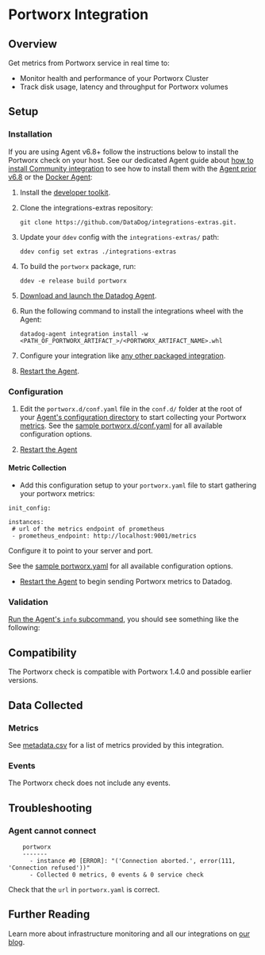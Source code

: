 # Portworx Integration

## Overview

Get metrics from Portworx service in real time to:

- Monitor health and performance of your Portworx Cluster
- Track disk usage, latency and throughput for Portworx volumes

## Setup

### Installation

If you are using Agent v6.8+ follow the instructions below to install the Portworx check on your host. See our dedicated Agent guide about [how to install Community integration](https://docs.datadoghq.com/agent/guide/community-integrations-installation-with-docker-agent/) to see how to install them with the [Agent prior v6.8](https://docs.datadoghq.com/agent/guide/community-integrations-installation-with-docker-agent/?tab=agentpriorto68) or the [Docker Agent](https://docs.datadoghq.com/agent/guide/community-integrations-installation-with-docker-agent/?tab=docker):

1. Install the [developer toolkit](https://docs.datadoghq.com/developers/integrations/new_check_howto/#developer-toolkit).
2. Clone the integrations-extras repository:

    ```
    git clone https://github.com/DataDog/integrations-extras.git.
    ```

3. Update your `ddev` config with the `integrations-extras/` path:

    ```
    ddev config set extras ./integrations-extras
    ```

4. To build the `portworx` package, run:

    ```
    ddev -e release build portworx
    ```

5. [Download and launch the Datadog Agent](https://app.datadoghq.com/account/settings#agent).
6. Run the following command to install the integrations wheel with the Agent:

    ```
    datadog-agent integration install -w <PATH_OF_PORTWORX_ARTIFACT_>/<PORTWORX_ARTIFACT_NAME>.whl
    ```

7. Configure your integration like [any other packaged integration](https://docs.datadoghq.com/getting_started/integrations).
8. [Restart the Agent](https://docs.datadoghq.com/agent/guide/agent-commands/?tab=agentv6#restart-the-agent).

### Configuration

1. Edit the `portworx.d/conf.yaml` file in the `conf.d/` folder at the root of your [Agent's configuration directory](https://docs.datadoghq.com/agent/guide/agent-configuration-files/?tab=agentv6#agent-configuration-directory) to start collecting your Portworx [metrics](#metric-collection).
  See the [sample portworx.d/conf.yaml](https://github.com/DataDog/integrations-extras/blob/master/portworx/datadog_checks/portworx/data/conf.yaml.example) for all available configuration options.

2. [Restart the Agent](https://docs.datadoghq.com/agent/guide/agent-commands/?tab=agentv6#start-stop-and-restart-the-agent)

#### Metric Collection

- Add this configuration setup to your `portworx.yaml` file to start gathering your portworx metrics:

```
init_config:

instances:
 # url of the metrics endpoint of prometheus
 - prometheus_endpoint: http://localhost:9001/metrics
```

Configure it to point to your server and port.

See the [sample portworx.yaml][3] for all available configuration options.

* [Restart the Agent][4] to begin sending Portworx metrics to Datadog.

### Validation

[Run the Agent's `info` subcommand][5], you should see something like the following:

## Compatibility

The Portworx check is compatible with Portworx 1.4.0 and possible earlier versions.

## Data Collected

### Metrics

See [metadata.csv][6] for a list of metrics provided by this integration.

### Events

The Portworx check does not include any events.

## Troubleshooting

### Agent cannot connect

```
    portworx
    -------
      - instance #0 [ERROR]: "('Connection aborted.', error(111, 'Connection refused'))"
      - Collected 0 metrics, 0 events & 0 service check
```

Check that the `url` in `portworx.yaml` is correct.

## Further Reading

Learn more about infrastructure monitoring and all our integrations on [our blog][7].

[1]: https://app.datadoghq.com/account/settings#agent
[2]: https://docs.datadoghq.com/developers/integrations/new_check_howto/#developer-toolkit
[3]: https://github.com/DataDog/integrations-extras/blob/master/portworx/datadog_checks/portworx/data/conf.yaml.example
[4]: https://docs.datadoghq.com/agent/faq/agent-commands/#start-stop-restart-the-agent
[5]: https://docs.datadoghq.com/agent/faq/agent-status-and-information/
[6]: https://github.com/DataDog/integrations-extras/blob/master/portworx/metadata.csv
[7]: https://www.datadoghq.com/blog/
[8]: https://github.com/DataDog/integrations-extras/blob/master/portworx/datadog_checks/portworx/portworx.py
